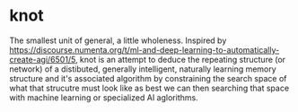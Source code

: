 # knot
The smallest unit of general, a little wholeness. Inspired by https://discourse.numenta.org/t/ml-and-deep-learning-to-automatically-create-agi/6501/5, knot is an attempt to deduce the repeating structure (or network) of a distibuted, generally intelligent, naturally learning memory structure and it's associated algorithm by constraining the search space of what that strucutre must look like as best we can then searching that space with machine learning or specialized AI aglorithms.

